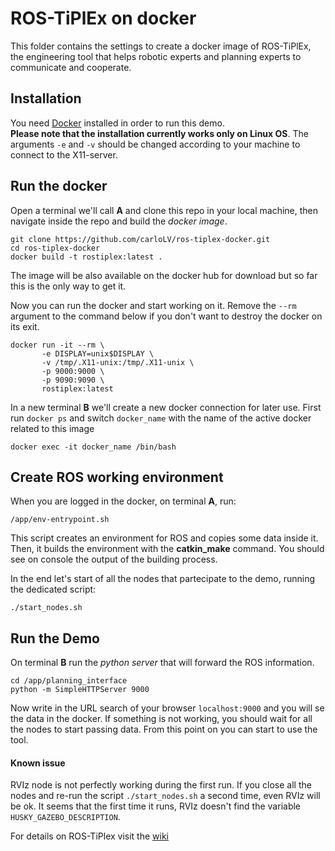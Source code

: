 # ROS-TiPlEx on docker
This folder contains the settings to create a docker image of ROS-TiPlEx, 
the engineering tool that helps robotic experts and planning experts to communicate and cooperate.


## Installation
You need [Docker](https://www.docker.com/) installed in order to run this demo.    
**Please note that the installation currently works only on Linux OS**. The arguments  `-e` and `-v` should be changed according to your machine to connect to the X11-server.

## Run the docker
Open a terminal we'll call **A** and clone this repo in your local machine, then navigate inside the repo and build the *docker image*.
```
git clone https://github.com/carloLV/ros-tiplex-docker.git
cd ros-tiplex-docker
docker build -t rostiplex:latest .
```
The image will be also available on the docker hub for download but so far this is the only way to get it.

Now you can run the docker and start working on it. Remove the `--rm` argument to the command below if you don't want to destroy the docker on its exit.     

```
docker run -it --rm \
       -e DISPLAY=unix$DISPLAY \
       -v /tmp/.X11-unix:/tmp/.X11-unix \
       -p 9000:9000 \
       -p 9090:9090 \
       rostiplex:latest
```
In a new terminal **B** we'll create a new docker connection for later use.
First run `docker ps` and switch `docker_name` with the name of the active docker related to this image
```
docker exec -it docker_name /bin/bash
```

## Create ROS working environment
When you are logged in the docker, on terminal **A**, run:
```
/app/env-entrypoint.sh 
```
This script creates an environment for ROS and copies some data inside it. Then, it builds the environment with the **catkin_make** command.
You should see on console the output of the building process.

In the end let's start of all the nodes that partecipate to the demo, running the dedicated script:
```
./start_nodes.sh
```

## Run the Demo
On terminal **B** run the *python server* that will forward the ROS information.     
```
cd /app/planning_interface    
python -m SimpleHTTPServer 9000
```

Now write in the URL search of your browser `localhost:9000` and you will se the data in the docker. If something is not working, you should wait for all the nodes to start passing data.
From this point on you can start to use the tool.

#### Known issue
RVIz node is not perfectly working during the first run. If you close all the nodes and re-run the script `./start_nodes.sh` a second time, even RVIz will be ok.
It seems that the first time it runs, RVIz doesn't find the variable `HUSKY_GAZEBO_DESCRIPTION`.

For details on ROS-TiPlex visit the [wiki](https://github.com/carloLV/ROS-TiPlEx/wiki)

